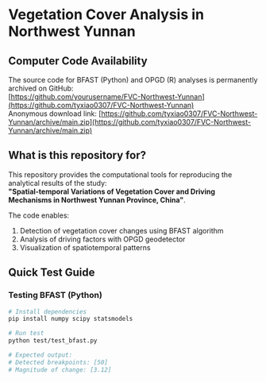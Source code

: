 # Vegetation Cover Analysis in Northwest Yunnan

## Computer Code Availability
The source code for BFAST (Python) and OPGD (R) analyses is permanently archived on GitHub:  
[https://github.com/yourusername/FVC-Northwest-Yunnan](https://github.com/tyxiao0307/FVC-Northwest-Yunnan)  
Anonymous download link: [https://github.com/tyxiao0307/FVC-Northwest-Yunnan/archive/main.zip](https://github.com/tyxiao0307/FVC-Northwest-Yunnan/archive/main.zip)

## What is this repository for?
This repository provides the computational tools for reproducing the analytical results of the study:  
**"Spatial-temporal Variations of Vegetation Cover and Driving Mechanisms in Northwest Yunnan Province, China"**.  

The code enables:
1. Detection of vegetation cover changes using BFAST algorithm
2. Analysis of driving factors with OPGD geodetector
3. Visualization of spatiotemporal patterns

## Quick Test Guide
### Testing BFAST (Python)
```bash
# Install dependencies
pip install numpy scipy statsmodels

# Run test
python test/test_bfast.py

# Expected output:
# Detected breakpoints: [50]
# Magnitude of change: [3.12]

